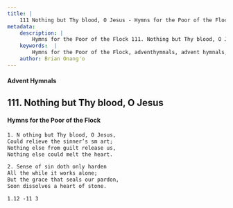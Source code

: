 ```yaml
---
title: |
    111 Nothing but Thy blood, O Jesus - Hymns for the Poor of the Flock
metadata:
    description: |
        Hymns for the Poor of the Flock 111. Nothing but Thy blood, O Jesus. N othing but Thy blood, O Jesus, Could relieve the sinner’s sm art;  Nothing else from guilt release us,  Nothing else could melt the heart. 
    keywords:  |
        Hymns for the Poor of the Flock, adventhymnals, advent hymnals, Nothing but Thy blood, O Jesus, N othing but Thy blood, O Jesus,, 
    author: Brian Onang'o
---
```


#### Advent Hymnals
## 111. Nothing but Thy blood, O Jesus
####  Hymns for the Poor of the Flock

```txt
1. N othing but Thy blood, O Jesus,
Could relieve the sinner’s sm art; 
Nothing else from guilt release us, 
Nothing else could melt the heart.

2. Sense of sin doth only harden
All the while it works alone;
But the grace that seals our pardon, 
Soon dissolves a heart of stone.

1.12 -11 3
```
